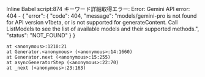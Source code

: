 Inline Babel script:874 キーワード詳細取得エラー: Error: Gemini API error: 404 - {
  "error": {
    "code": 404,
    "message": "models/gemini-pro is not found for API version v1beta, or is not supported for generateContent. Call ListModels to see the list of available models and their supported methods.",
    "status": "NOT_FOUND"
  }
}

    at <anonymous>:1210:21
    at Generator.<anonymous> (<anonymous>:14:1660)
    at Generator.next (<anonymous>:15:255)
    at asyncGeneratorStep (<anonymous>:22:70)
    at _next (<anonymous>:23:163)